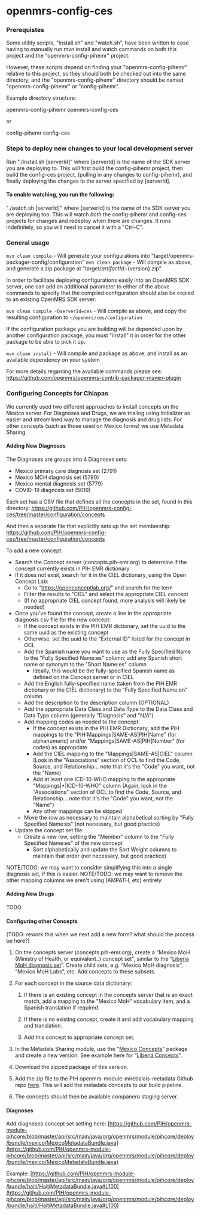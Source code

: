 openmrs-config-ces
==============================

### Prerequistes

Some utility scripts, "install.sh" and "watch.sh", have been written to ease having to manually run mvn install
and watch commands on both this project and the "openmrs-config-pihemr" project.

However, these scripts depend on finding your "openmrs-config-pihemr" relative to this project, so they should both be 
checked out into the same directory, and the "openmrs-config-pihemr" directory should be named "openmrs-config-pihemr"
or "config-pihemr".

Example directory structure:

openmrs-config-pihemr
openmrs-config-ces

or

config-pihemr
config-ces

### Steps to deploy new changes to your local development server

Run "./install.sh [serverId]" where [serverId] is the name of the SDK server you are deploying to.  This will first build 
the config-pihemr project, then build the config-ces project, (pulling in any changes to config-pihemr),
and finally deploying the changes to the server specified by [serverId].

#### To enable watching, you run the following:

"./watch.sh [serverId]" where [serverId] is the name of the SDK server you are deploying too.  This will watch
*both* the config-pihemr and config-ces projects for changes and redeploy when there are changes.  It runs
indefinitely, so you will need to cancel it with a "Ctrl-C".


### General usage

`mvn clean compile` - Will generate your configurations into "target/openmrs-packager-config/configuration"
`mvn clean package` - Will compile as above, and generate a zip package at "target/${artifactId}-${version}.zip"

In order to facilitate deploying configurations easily into an OpenMRS SDK server, one can add an additional parameter
to either of the above commands to specify that the compiled configuration should also be copied to an existing 
OpenMRS SDK server:

`mvn clean compile -DserverId=ces` - Will compile as above, and copy the resulting configuration to `~/openmrs/ces/configuration`

If the configuration package you are building will be depended upon by another configuration package, you must "install" it
in order for the other package to be able to pick it up.

`mvn clean install` - Will compile and package as above, and install as an available dependency on your system

For more details regarding the available commands please see:
https://github.com/openmrs/openmrs-contrib-packager-maven-plugin 


### Configuring Concepts for Chiapas

We currently used two different approaches to install concepts on the Mexico server.  For Diagnoses and Drugs, we are 
trialing using Initializer as easier and streamlined way to manage the diagnosis and drug lists.  For
other concepts (such as those used on Mexico forms) we use Metadata Sharing.

#### Adding New Diagnoses

The Diagnoses are groups into 4 Diagnoses sets:

* Mexico primary care diagnosis set (2791)
* Mexico MCH diagnosis set (5780)
* Mexico mental diagnosis set (5779)
* COVID-19 diagnosis set (5019)

Each set has a CSV file that defines all the concepts in the set, found in this directory:
https://github.com/PIH/openmrs-config-ces/tree/master/configuration/concepts

And then a separate file that explicitly sets up the set membership:
https://github.com/PIH/openmrs-config-ces/tree/master/configuration/concepts

To add a new concept:
* Search the Concept server (concepts.pih-emr.org) to determine if the concept currently exists in PIH EMR dictionary
* If it does not exist, search for it in the CIEL dictionary, using the Open Concept Lab:
  * Go to "https://openconceptlab.org/" and search for the term
  * Filter the results to "CIEL" and select the appropriate CIEL concept
  * (If no appropriate CIEL concept found, more analysis will likely be needed)
* Once you've found the concept, create a line in the appropriate diagnosis csv file for the new concept:
  * If the concept exists in the PIH EMR dictionary, set the uuid to the same uuid as the existing concept 
  * Otherwise, set the uuid to the "External ID" listed for the concept in OCL
  * Add the Spanish name you want to use as the Fully Specified Name to the "Fully Specified Name:es" column; add any Spanish short name or synonym to the "Short Name:es" column
    * Ideally, this would be the fully-specified Spanish name as defined on the Concept server or in CIEL
  * Add the English fully-specified name (taken from the PIH EMR dictionary or the CIEL dictionary) to the "Fully Specified Name:en" column
  * Add the description to the description column (OPTIONAL)
  * Add the appropriate Data Class and Data Type to the Data Class and Data Type column (generally "Diagnosis" and "N/A")
  * Add mapping codes as needed to the concept:
    * If the concept exists in the PIH EMR Dictionary, add the PIH mappings to the "PIH:Mappings|SAME-AS|PIH|Name" (for alphanumeric) and/or "Mappings|SAME-AS|PIH|Number" (for codes) as appropriate
    * Add the CIEL mapping to the "Mappings|SAME-AS|CIEL" column  (Look in the "Associations" section of OCL to find the Code, Source, and Relationship... note that it's the "Code" you want, not the "Name)
    * Add at least one ICD-10-WHO mapping to the appropriate "Mappings|*|ICD-10-WHO" column   (Again, look in the "Associations" section of OCL to find the Code, Source, and Relationship... note that it's the "Code" you want, not the "Name")
    * Any other mappings can be skipped
  * Move the row as necessary to maintain alphabetical sorting by "Fully Specified Name:es" (not necessary, but good practice)
* Update the concept set file:
  * Create a new row, setting the "Member" column to the "Fully Specified Name:es" of the new concept
    * Sort alphabetically and update the Sort Weight columns to maintain that order (not necessary, but good practice)
 

NOTE/TODO: we may want to consider simplifying this into a single diagnosis set, if this is easier.
NOTE/TODO: we may want to remove the other mapping columns we aren't using (AMPATH, etc) entirely

#### Adding New Drugs

TODO

#### Configuring other Concepts

(TODO: rework this when we next add a new form? what should the process be here?)

1. On the concepts server (concepts.pih-emr.org), create a "Mexico MoH (Ministry of Health, or equivalent..) concept set", similar to the “[Liberia MoH diagnosis set](https://concepts.pih-emr.org/openmrs/dictionary/concept.htm?conceptId=10595)”. Create child sets, e.g. “Mexico MoH diagnosis”, “Mexico MoH Labs”, etc. Add concepts to these subsets.

2. For each concept in the source data dictionary:

    1. If there is an existing concept in the concepts server that is an exact match, add a mapping to the "Mexico MoH" vocabulary item, and a Spanish translation if required.

    2. If there is no existing concept, create it and add vocabulary mapping and translation.

    3. Add this concept to appropriate concept set.

3. In the Metadata Sharing module, use the "[Mexico Concepts](https://concepts.pih-emr.org/openmrs/module/metadatasharing/export/details.form?group=b5ee1651-1f90-4371-95da-7c13f8523f8c)" package and create a new version. See example here for “[Liberia Concepts](https://concepts.pih-emr.org/openmrs/module/metadatasharing/export/details.form?group=c0dc491e-a26e-4dee-99c4-c4dc5cb2e787)”.

4. Download the zipped package of this version.

5. Add the zip file to the PIH openmrs-module-mirebalais-metadata Github repo [here](https://github.com/PIH/openmrs-module-mirebalaismetadata/tree/master/api/src/main/resources). This will add the metadata concepts to our build pipeline.

6. The concepts should then be available companero staging server.

#### Diagnoses

Add diagnoses concept set setting here: [https://github.com/PIH/openmrs-module-pihcore/blob/master/api/src/main/java/org/openmrs/module/pihcore/deploy/bundle/mexico/MexicoMetadataBundle.java](https://github.com/PIH/openmrs-module-pihcore/blob/master/api/src/main/java/org/openmrs/module/pihcore/deploy/bundle/mexico/MexicoMetadataBundle.java)

Example: [https://github.com/PIH/openmrs-module-pihcore/blob/master/api/src/main/java/org/openmrs/module/pihcore/deploy/bundle/haiti/HaitiMetadataBundle.java#L100](https://github.com/PIH/openmrs-module-pihcore/blob/master/api/src/main/java/org/openmrs/module/pihcore/deploy/bundle/haiti/HaitiMetadataBundle.java#L100)
